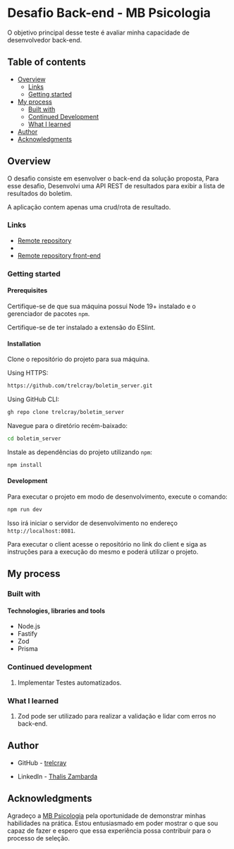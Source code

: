 # Desafio Back-end - MB Psicologia

O objetivo principal desse teste é avaliar minha capacidade de desenvolvedor back-end.

## Table of contents

- [Overview](#overview)
  - [Links](#links)
  - [Getting started](#getting-started)
- [My process](#my-process)
  - [Built with](#built-with)
  - [Continued Development](#continued-development)
  - [What I learned](#what-i-learned)
- [Author](#author)
- [Acknowledgments](#acknowledgments)

## Overview

O desafio consiste em esenvolver o back-end da solução proposta, Para esse desafio, Desenvolvi uma API REST de resultados para exibir a lista de resultados do boletim.

A aplicação contem apenas uma crud/rota de resultado.

### Links

- [Remote repository](https://github.com/trelcray/boletim_server)
- 
- [Remote repository front-end](https://github.com/trelcray/boletim_client)


### Getting started

#### Prerequisites

Certifique-se de que sua máquina possui Node 19+ instalado e o gerenciador de pacotes `npm`.

Certifique-se de ter instalado a extensão do ESlint.

#### Installation

Clone o repositório do projeto para sua máquina.

Using HTTPS:

```bash
https://github.com/trelcray/boletim_server.git
```

Using GitHub CLI:

```bash
gh repo clone trelcray/boletim_server
```

Navegue para o diretório recém-baixado:

```bash
cd boletim_server
```

Instale as dependências do projeto utilizando `npm`:

```bash
npm install
```

#### Development

Para executar o projeto em modo de desenvolvimento, execute o comando:

```bash
npm run dev
```

Isso irá iniciar o servidor de desenvolvimento no endereço
`http://localhost:8081`.

Para executar o client acesse o repositório no link do client e siga as instruções para a execução do mesmo e poderá utilizar o projeto.

## My process

### Built with

#### Technologies, libraries and tools

- Node.js
- Fastify
- Zod
- Prisma

### Continued development

1. Implementar Testes automatizados.


### What I learned

1. Zod pode ser utilizado para realizar a validação e lidar com erros no back-end.

## Author

- GitHub - [trelcray](https://github.com/trelcray)

- LinkedIn - [Thalis Zambarda](https://www.linkedin.com/in/thalis-zambarda/)

## Acknowledgments

Agradeço a [MB Psicologia](https://mbpsicologia.com.br/) pela oportunidade de demonstrar minhas habilidades na prática. Estou entusiasmado em poder mostrar o que sou capaz de fazer e espero que essa experiência possa contribuir para o processo de seleção.